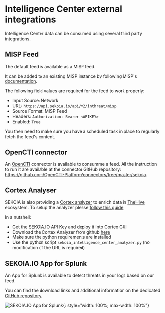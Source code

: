 # Intelligence Center external integrations

Intelligence Center data can be consumed using several third party integrations.

## MISP Feed

The default feed is available as a MISP feed.

It can be added to an existing MISP instance by following [MISP's documentation](https://www.circl.lu/doc/misp/managing-feeds/).

The following field values are required for the feed to work properly:

-   Input Source: Network
-   URL: `https://api.sekoia.io/api/v2/inthreat/misp`
-   Source Format: MISP Feed
-   Headers: `Authorization: Bearer <APIKEY>`
-   Enabled: `True`

You then need to make sure you have a scheduled task in place to regularly fetch the feed's content.

## OpenCTI connector

An [OpenCTI](https://www.opencti.io) connector is available to consumme a feed.
All the instruction to run it are available at the connector GitHub repository: https://github.com/OpenCTI-Platform/connectors/tree/master/sekoia.

## Cortex Analyser

SEKOIA is also providing a [Cortex analyzer](https://github.com/TheHive-Project/Cortex-Analyzers/tree/master/analyzers/SEKOIAIntelligenceCenter) to enrich data in [TheHive](https://thehive-project.org/) ecosystem.
To setup the analyzer please [follow this guide](https://github.com/TheHive-Project/CortexDocs/blob/master/analyzer_requirements.md).

In a nutshell:
- Get the SEKOIA.IO API Key and deploy it into Cortex GUI
- Download the Cortex Analyzer from github [here](https://github.com/TheHive-Project/Cortex-Analyzers/tree/master/analyzers/SEKOIAIntelligenceCenter)
- Make sure the python requirements are installed
- Use the python script `sekoia_intelligence_center_analyzer.py` (no modification of the URL is required)

## SEKOIA.IO App for Splunk

An App for Splunk is available to detect threats in your logs based on our feed.

You can find the download links and additional information on the dedicated [GitHub repository](https://github.com/SEKOIA-IO/SEKOIA.IO-for-Splunk).

![SEKOIA.IO App for Splunk](../assets/intelligence_center/splunk.png){: style="width: 100%; max-width: 100%"}
